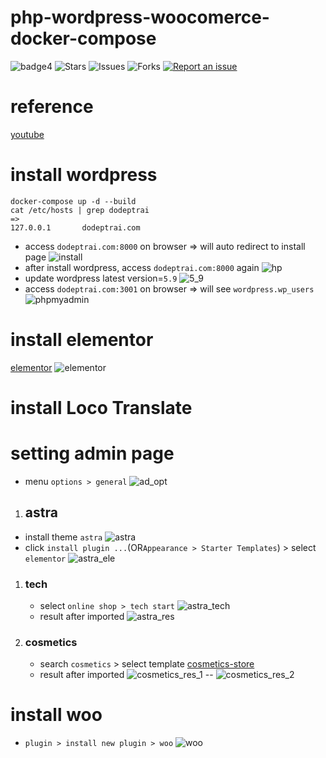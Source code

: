 # php-wordpress-woocomerce-docker-compose

![badge4](https://img.shields.io/badge/docker-3.3.1-blue)
![Stars](https://img.shields.io/github/stars/tquangdo/php-wordpress-woocomerce-docker-compose?color=f05340)
![Issues](https://img.shields.io/github/issues/tquangdo/php-wordpress-woocomerce-docker-compose?color=f05340)
![Forks](https://img.shields.io/github/forks/tquangdo/php-wordpress-woocomerce-docker-compose?color=f05340)
[![Report an issue](https://img.shields.io/badge/Support-Issues-green)](https://github.com/tquangdo/php-wordpress-woocomerce-docker-compose/issues/new)

# reference
[youtube](https://www.youtube.com/watch?v=adMfVptgVZo&t=12508s)

# install wordpress
```shell
docker-compose up -d --build
cat /etc/hosts | grep dodeptrai
=>
127.0.0.1       dodeptrai.com
```
- access `dodeptrai.com:8000` on browser => will auto redirect to install page
![install](screenshot/install.png)
- after install wordpress, access `dodeptrai.com:8000` again
![hp](screenshot/hp.png)
- update wordpress latest version=`5.9`
![5_9](screenshot/5_9.png)
- access `dodeptrai.com:3001` on browser => will see `wordpress.wp_users`
![phpmyadmin](screenshot/phpmyadmin.png)

# install elementor
[elementor](https://sinhgiang.com/elementor)
![elementor](screenshot/elementor.png)

# install Loco Translate

# setting admin page
- menu `options > general`
![ad_opt](screenshot/ad_opt.png)
1. ## astra
- install theme `astra`
![astra](screenshot/astra.png)
- click `install plugin ...`(OR`Appearance > Starter Templates`) > select `elementor`
![astra_ele](screenshot/astra_ele.png)
1. ### tech
    - select `online shop > tech start`
    ![astra_tech](screenshot/astra_tech.png)
    - result after imported
    ![astra_res](screenshot/astra_res.png)
1. ### cosmetics
    - search `cosmetics` > select template [cosmetics-store](https://websitedemos.net/cosmetics-store-02/)
    - result after imported
    ![cosmetics_res_1](screenshot/cosmetics_res_1.png)
    --
    ![cosmetics_res_2](screenshot/cosmetics_res_2.png)

# install woo
- `plugin > install new plugin > woo`
![woo](screenshot/woo.png) 
